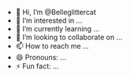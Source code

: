 - 👋 Hi, I’m @Belleglittercat
- 👀 I’m interested in ...
- 🌱 I’m currently learning ...
- 💞️ I’m looking to collaborate on ...
- 📫 How to reach me ...
- 😄 Pronouns: ...
- ⚡ Fun fact: ...

<!---
Belleglittercat/Belleglittercat is a ✨ special ✨ repository because its `README.md` (this file) appears on your GitHub profile.
You can click the Preview link to take a look at your changes.
--->

